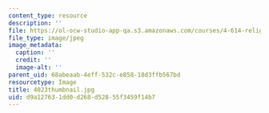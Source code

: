 ```yaml
---
content_type: resource
description: ''
file: https://ol-ocw-studio-app-qa.s3.amazonaws.com/courses/4-614-religious-architecture-and-islamic-cultures-fall-2002/d9a127631dd0d268d52855f3459f14b7_4023thumbnail.jpg
file_type: image/jpeg
image_metadata:
  caption: ''
  credit: ''
  image-alt: ''
parent_uid: 68abeaab-4eff-532c-e858-18d3ffb567bd
resourcetype: Image
title: 4023thumbnail.jpg
uid: d9a12763-1dd0-d268-d528-55f3459f14b7
---
```

